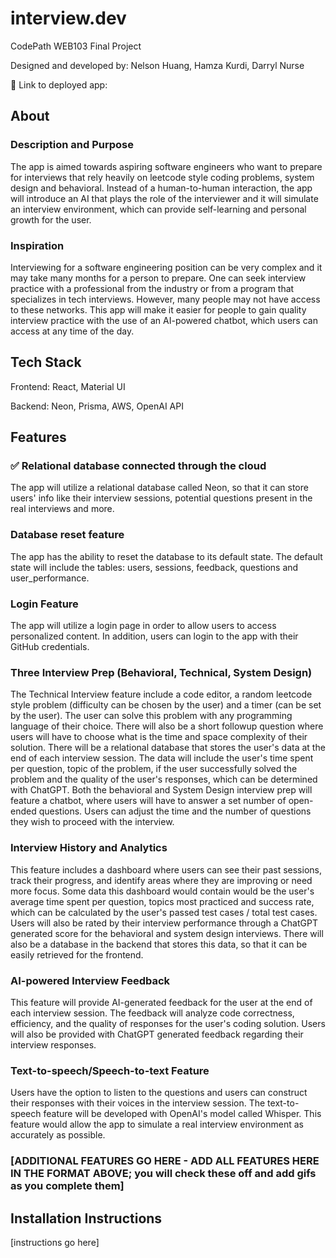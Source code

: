 # interview.dev

CodePath WEB103 Final Project

Designed and developed by: Nelson Huang, Hamza Kurdi, Darryl Nurse

🔗 Link to deployed app:

## About

### Description and Purpose

The app is aimed towards aspiring software engineers who want to prepare for interviews that rely heavily on leetcode style coding problems, system design and behavioral. Instead of a human-to-human interaction, the app will introduce an AI that plays the role of the interviewer and it will simulate an interview environment, which can provide self-learning and personal growth for the user.

### Inspiration

Interviewing for a software engineering position can be very complex and it may take many months for a person to prepare. One can seek interview practice with a professional from the industry or from a program that specializes in tech interviews. However, many people may not have access to these networks. This app will make it easier for people to gain quality interview practice with the use of an AI-powered chatbot, which users can access at any time of the day.

## Tech Stack

Frontend: React, Material UI

Backend: Neon, Prisma, AWS, OpenAI API

## Features

### ✅ Relational database connected through the cloud

The app will utilize a relational database called Neon, so that it can store users' info like their interview sessions, potential questions present in the real interviews and more.

### Database reset feature

The app has the ability to reset the database to its default state. The default state will include the tables: users, sessions, feedback, questions and user_performance. 

### Login Feature

The app will utilize a login page in order to allow users to access personalized content. In addition, users can login to the app with their GitHub credentials.

### Three Interview Prep (Behavioral, Technical, System Design)

The Technical Interview feature include a code editor, a random leetcode style problem (difficulty can be chosen by the user) and a timer (can be set by the user). The user can solve this problem with any programming language of their choice. There will also be a short followup question where users will have to choose what is the time and space complexity of their solution. There will be a relational database that stores the user's data at the end of each interview session. The data will include the user's time spent per question, topic of the problem, if the user successfully solved the problem and the quality of the user's responses, which can be determined with ChatGPT. Both the behavioral and System Design interview prep will feature a chatbot, where users will have to answer a set number of open-ended questions. Users can adjust the time and the number of questions they wish to proceed with the interview.

### Interview History and Analytics

This feature includes a dashboard where users can see their past sessions, track their progress, and identify areas where they are improving or need more focus. Some data this dashboard would contain would be the user's average time spent per question, topics most practiced and success rate, which can be calculated by the user's passed test cases / total test cases. Users will also be rated by their interview performance through a ChatGPT generated score for the behavioral and system design interviews. There will also be a database in the backend that stores this data, so that it can be easily retrieved for the frontend. 

### AI-powered Interview Feedback

This feature will provide AI-generated feedback for the user at the end of each interview session. The feedback will analyze code correctness, efficiency, and the quality of responses for the user's coding solution. Users will also be provided with ChatGPT generated feedback regarding their interview responses.

### Text-to-speech/Speech-to-text Feature

Users have the option to listen to the questions and users can construct their responses with their voices in the interview session. The text-to-speech feature will be developed with OpenAI's model called Whisper. This feature would allow the app to simulate a real interview environment as accurately as possible.

### [ADDITIONAL FEATURES GO HERE - ADD ALL FEATURES HERE IN THE FORMAT ABOVE; you will check these off and add gifs as you complete them]

## Installation Instructions

[instructions go here]
